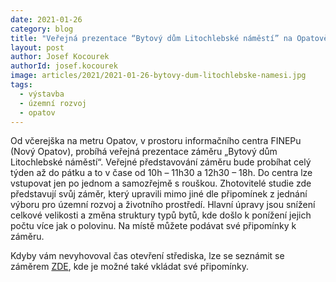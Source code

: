 ```yaml
---
date: 2021-01-26
category: blog
title: "Veřejná prezentace “Bytový dům Litochlebské náměstí” na Opatově"
layout: post
author: Josef Kocourek
authorId: josef.kocourek
image: articles/2021/2021-01-26-bytovy-dum-litochlebske-namesi.jpg
tags: 
  - výstavba
  - územní rozvoj
  - opatov
---
```


Od včerejška na metru Opatov, v prostoru informačního centra FINEPu (Nový Opatov), probíhá veřejná prezentace záměru „Bytový dům Litochlebské náměstí“. Veřejné představování záměru bude probíhat celý týden až do pátku a to v čase od 10h – 11h30 a 12h30 – 18h. Do centra lze vstupovat jen po jednom a samozřejmě s rouškou. Zhotovitelé studie zde představují svůj záměr, který upravili mimo jiné dle připomínek z jednání výboru pro územní rozvoj a životního prostředí. Hlavní úpravy jsou snížení celkové velikosti a změna struktury typů bytů, kde došlo k ponížení jejich počtu více jak o polovinu. Na místě můžete podávat své připomínky k záměru. 

Kdyby vám nevyhovoval čas otevření střediska, lze se seznámit se záměrem [ZDE](https://www.litopark.cz/), kde je možné také vkládat své připomínky.
